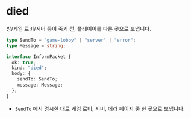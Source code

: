 # died

방/게임 로비/서버 등이 죽기 전, 플레이어를 다른 곳으로 보냅니다.

```typescript
type SendTo = "game-lobby" | "server" | "error";
type Message = string;

interface InformPacket {
  ok: true;
  kind: "died";
  body: {
    sendTo: SendTo;
    message: Message;
  };
}
```

- `SendTo` 에서 명시한 대로 게임 로비, 서버, 에러 페이지 중 한 곳으로 보냅니다.
